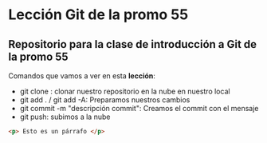 # Lección Git de la promo 55
## Repositorio para la clase de introducción a Git de la promo 55

Comandos que vamos a ver en esta **lección**:
- git clone <url>: clonar nuestro repositorio en la nube en nuestro local
- git add . / git add -A: Preparamos nuestros cambios
- git commit -m "descripción commit": Creamos el commit con el mensaje
- git push: subimos a la nube

```html
<p> Esto es un párrafo </p>
```